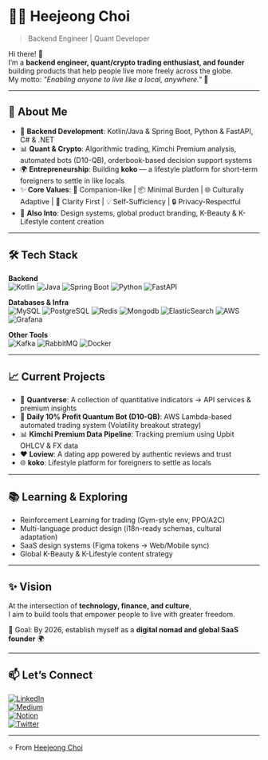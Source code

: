 
# 👩‍💻 Heejeong Choi  

> Backend Engineer | Quant Developer

Hi there! 👋  
I’m a **backend engineer, quant/crypto trading enthusiast, and founder** building products that help people live more freely across the globe.  
My motto: *"Enabling anyone to live like a local, anywhere."* 🚀  

---

## 🌟 About Me
- 🔭 **Backend Development**: Kotlin/Java & Spring Boot, Python & FastAPI, C# & .NET  
- 📊 **Quant & Crypto**: Algorithmic trading, Kimchi Premium analysis, automated bots (D10-QB), orderbook-based decision support systems  
- 🌍 **Entrepreneurship**: Building **koko** — a lifestyle platform for short-term foreigners to settle in like locals  
- ✨ **Core Values**: 🤝 Companion-like | 📦 Minimal Burden | 🌐 Culturally Adaptive | 🧭 Clarity First | 💡 Self-Sufficiency | 🔒 Privacy-Respectful  
- 🎨 **Also Into**: Design systems, global product branding, K-Beauty & K-Lifestyle content creation  

---

## 🛠 Tech Stack
**Backend**  
![Kotlin](https://img.shields.io/badge/Kotlin-7F52FF?style=flat&logo=kotlin&logoColor=white)
![Java](https://img.shields.io/badge/Java-ED8B00?style=flat&logo=java&logoColor=white)
![Spring Boot](https://img.shields.io/badge/SpringBoot-6DB33F?style=flat&logo=springboot&logoColor=white)
![Python](https://img.shields.io/badge/Python-3776AB?style=flat&logo=python&logoColor=white)
![FastAPI](https://img.shields.io/badge/FastAPI-009688?style=flat&logo=fastapi&logoColor=white)

**Databases & Infra**  
![MySQL](https://img.shields.io/badge/MySQL-4479A1?style=flat&logo=mysql&logoColor=white)
![PostgreSQL](https://img.shields.io/badge/postgresql-4169E1?style=flat&logo=postgresql&logoColor=white)
![Redis](https://img.shields.io/badge/Redis-DC382D?style=flat&logo=redis&logoColor=white)
![Mongodb](https://img.shields.io/badge/mongodb-47A248?style=flat&logo=mongodb&logoColor=white)
![ElasticSearch](https://img.shields.io/badge/ElasticSearch-005571?style=flat&logo=elasticsearch&logoColor=white)
![AWS](https://img.shields.io/badge/AWS-232F3E?style=flat&logo=amazonaws&logoColor=white)
![Grafana](https://img.shields.io/badge/grafana-F46800?style=flat&logo=grafana&logoColor=white)


**Other Tools**  
![Kafka](https://img.shields.io/badge/Kafka-231F20?style=flat&logo=apachekafka&logoColor=white)
![RabbitMQ](https://img.shields.io/badge/RabbitMQ-FF6600?style=flat&logo=rabbitmq&logoColor=white)
![Docker](https://img.shields.io/badge/Docker-2496ED?style=flat&logo=docker&logoColor=white)

---

## 📈 Current Projects
- 🧮 **Quantverse**: A collection of quantitative indicators → API services & premium insights  
- 🤖 **Daily 10% Profit Quantum Bot (D10-QB)**: AWS Lambda-based automated trading system (Volatility breakout strategy)  
- 📊 **Kimchi Premium Data Pipeline**: Tracking premium using Upbit OHLCV & FX data  
- ❤️ **Loview**: A dating app powered by authentic reviews and trust  
- 🌐 **koko**: Lifestyle platform for foreigners to settle as locals  

---

## 📚 Learning & Exploring
- Reinforcement Learning for trading (Gym-style env, PPO/A2C)  
- Multi-language product design (i18n-ready schemas, cultural adaptation)  
- SaaS design systems (Figma tokens → Web/Mobile sync)  
- Global K-Beauty & K-Lifestyle content strategy  

---

## ✨ Vision
At the intersection of **technology, finance, and culture**,  
I aim to build tools that empower people to live with greater freedom.  

🎯 Goal: By 2026, establish myself as a **digital nomad and global SaaS founder** 🌍  

---

## 📫 Let’s Connect
[![LinkedIn](https://img.shields.io/badge/LinkedIn-0A66C2?style=flat&logo=linkedin&logoColor=white)](https://linkedin.com/in/heejeong-choi)  
[![Medium](https://img.shields.io/badge/Medium-12100E?style=flat&logo=medium&logoColor=white)](https://medium.com/@heejeong)  
[![Notion](https://img.shields.io/badge/Notion-000000?style=flat&logo=notion&logoColor=white)](https://notion.so)  
[![Twitter](https://img.shields.io/badge/Twitter-1DA1F2?style=flat&logo=twitter&logoColor=white)](https://x.com)  

---

⭐️ From [Heejeong Choi](https://github.com/heejeongch)
